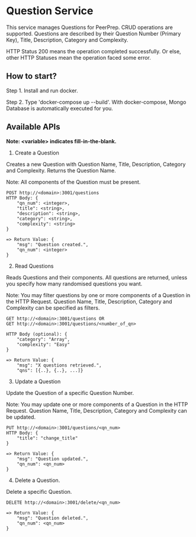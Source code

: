 # Question Service

This service manages Questions for PeerPrep. CRUD operations are supported. Questions are described by their Question Number (Primary Key), Title, Description, Category and Complexity.

HTTP Status 200 means the operation completed successfully. Or else, other HTTP Statuses mean the operation faced some error.

## How to start?

Step 1. Install and run docker.

Step 2. Type 'docker-compose up --build'. With docker-compose, Mongo Database is automatically executed for you.

## Available APIs

**Note: \<variable> indicates fill-in-the-blank.**

1. Create a Question

Creates a new Question with Question Name, Title, Description, Category and Complexity. Returns the Question Name.

Note: All components of the Question must be present.

```
POST http://<domain>:3001/questions
HTTP Body: {
    "qn_num": <integer>,
    "title": <string>,
    "description": <string>,
    "category": <string>,
    "complexity": <string>
}

=> Return Value: {
    "msg": "Question created.",
    "qn_num": <integer>
}
```

2. Read Questions

Reads Questions and their components. All questions are returned, unless you specify how many randomised questions you want.

Note: You may filter questions by one or more components of a Question in the HTTP Request. Question Name, Title, Description, Category and Complexity can be specified as filters.

```
GET http://<domain>:3001/questions OR
GET http://<domain>:3001/questions/<number_of_qn>

HTTP Body (optional): {
    "category": "Array",
    "complexity": "Easy"
}

=> Return Value: {
    "msg": "X questions retrieved.",
    "qns": [{..}, {..}, ...]}
```

3. Update a Question

Update the Question of a specific Question Number.

Note: You may update one or more components of a Question in the HTTP Request. Question Name, Title, Description, Category and Complexity can be updated.

```
PUT http://<domain>:3001/questions/<qn_num>
HTTP Body: {
    "title": "change_title"
}

=> Return Value: {
    "msg": "Question updated.",
    "qn_num": <qn_num>
}
```

4. Delete a Question.

Delete a specific Question.

```
DELETE http://<domain>:3001/delete/<qn_num>

=> Return Value: {
    "msg": "Question deleted.",
    "qn_num": <qn_num>
}
```

